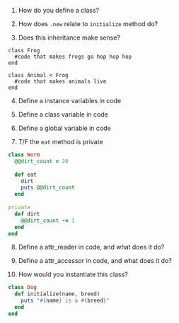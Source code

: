 1. How do you define a class?

2. How does `.new` relate to `initialize` method do?

3. Does this inheritance make sense?

  ```lang-ruby
  class Frog
    #code that makes frogs go hop hop hop
  end
  
  class Animal < Frog
    #code that makes animals live
  end
  ```

4. Define a instance variables in code

5. Define a class variable in code

6. Define a global variable in code

7. T/F the `eat` method is private

  ```ruby
  class Worm
    @@dirt_count = 20
  	
    def eat
      dirt
      puts @@dirt_count
    end
    
  private  
    def dirt
      @@dirt_count -= 1
    end
  end
  ```

8.  Define a attr_reader in code, and what does it do?
9.  Define a attr_accessor in code, and what does it do?

10.  How would you instantiate this class?

  ```ruby
  class Dog
    def initialize(name, breed)
      puts "#{name} is a #{breed}"
    end
  end
  ```
